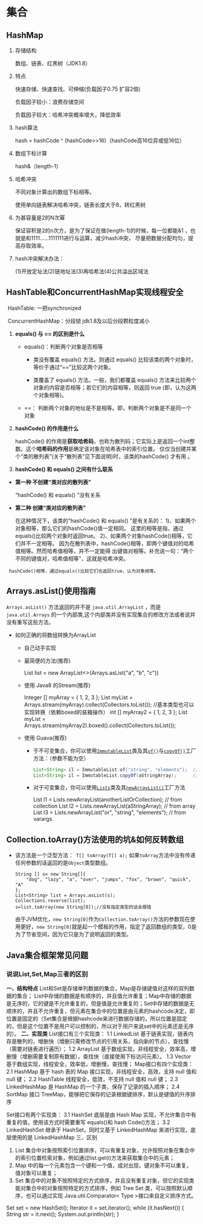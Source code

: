 # 集合

## HashMap

1. 存储结构

   数组、链表、红黑树（JDK1.8）

2. 特点

   快速存储、快速查找、可伸缩(负载因子0.75 扩容2倍)

   负载因子较小：浪费存储空间

   负载因子较大：哈希冲突概率增大，降低效率

3. hash算法

   hash = hashCode ^ (hashCode>>16)（hashCode高16位异或低16位）

4. 数组下标计算

   hash&（length-1）

5. 哈希冲突

   不同对象计算出的数组下标相等。

   使用单向链表解决哈希冲突，链表长度大于8，转红黑树
   
6. 为甚容量是2的N次幂

   保证容积是2的n次方，是为了保证在做(length-1)的时候，每一位都能&1 ，也就是和1111……1111111进行与运算，减少hash冲突， 尽量把数据分配均匀，提高存取效率。

7. hash冲突解决办法：

    (1)开放定址法(2)链地址法(3)再哈希法(4)公共溢出区域法 


## HashTable和ConcurrentHashMap实现线程安全

​	HashTable: 一把synchronized

​	ConcurrentHashMap：分段锁 jdk1.8及以后分段颗粒度减小

1. **equals() 与 == 的区别是什么** 

   - equals()：判断两个对象是否相等

     - 类没有覆盖 equals() 方法。则通过 equals() 比较该类的两个对象时，等价于通过“==”比较这两个对象。  

     - 类覆盖了 equals() 方法。一般，我们都覆盖 equals() 方法来比较两个对象的内容是否相等；若它们的内容相等，则返回 true (即，认为这两个对象相等)。  

   - ==： 判断两个对象的地址是不是相等。即，判断两个对象是不是同一个对象  

2.  **hashCode() 的作用是什么** 

    hashCode() 的作用是**获取哈希码**，也称为散列码；它实际上是返回一个int整数。这个**哈希码的作用**是确定该对象在哈希表中的索引位置。  仅仅当创建并某个“类的散列表”(关于“散列表”见下面说明)时，该类的hashCode() 才有用 。

3.  **hashCode() 和 equals() 之间有什么联系** 

   -  **第一种 不创建“类对应的散列表”** 

      “hashCode() 和 equals() ”没有关系

   -  **第二种 创建“类对应的散列表”** 

       在这种情况下，该类的“hashCode() 和 equals() ”是有关系的：
         1)、如果两个对象相等，那么它们的hashCode()值一定相同。
            这里的相等是指，通过equals()比较两个对象时返回true。
         2)、如果两个对象hashCode()相等，它们并不一定相等。
             因为在散列表中，hashCode()相等，即两个键值对的哈希值相等。然而哈希值相等，并不一定能得     出键值对相等。补充说一句：“两个不同的键值对，哈希值相等”，这就是哈希冲突。 

     hashCode()相等，通过equals()比较它们也返回true，认为对象相等。 
     

## Arrays.asList()使用指南

 `Arrays.asList()` 方法返回的并不是 `java.util.ArrayList` ，而是 `java.util.Arrays` 的一个内部类,这个内部类并没有实现集合的修改方法或者说并没有重写这些方法。 

- 如何正确的将数组转换为ArrayList

  -  自己动手实现

  - 最简便的方法(推荐)

    List list = new ArrayList<>(Arrays.asList("a", "b", "c"))

  - 使用 Java8 的Stream(推荐)

    Integer [] myArray = { 1, 2, 3 };
    List myList = Arrays.stream(myArray).collect(Collectors.toList());
    //基本类型也可以实现转换（依赖boxed的装箱操作）
    int [] myArray2 = { 1, 2, 3 };
    List myList = Arrays.stream(myArray2).boxed().collect(Collectors.toList());

  - 使用 Guava(推荐)

    - 于不可变集合，你可以使用[`ImmutableList`](https://github.com/google/guava/blob/master/guava/src/com/google/common/collect/ImmutableList.java)类及其[`of()`](https://github.com/google/guava/blob/master/guava/src/com/google/common/collect/ImmutableList.java#L101)与[`copyOf()`](https://github.com/google/guava/blob/master/guava/src/com/google/common/collect/ImmutableList.java#L225)工厂方法：（参数不能为空）

      ```java
      List<String> il = ImmutableList.of("string", "elements");  // from varargs
      List<String> il = ImmutableList.copyOf(aStringArray);      // from array
      ```

    - 对于可变集合，你可以使用[`Lists`](https://github.com/google/guava/blob/master/guava/src/com/google/common/collect/Lists.java)类及其[`newArrayList()`](https://github.com/google/guava/blob/master/guava/src/com/google/common/collect/Lists.java#L87)工厂方法

      List<String> l1 = Lists.newArrayList(anotherListOrCollection);    // from collection
      List<String> l2 = Lists.newArrayList(aStringArray);               // from array
      List<String> l3 = Lists.newArrayList("or", "string", "elements"); // from varargs

## Collection.toArray()方法使用的坑&如何反转数组

- 该方法是一个泛型方法：` T[] toArray(T[] a);` 如果`toArray`方法中没有传递任何参数的话返回的是`Object`类型数组。

  ```
  String [] s= new String[]{
      "dog", "lazy", "a", "over", "jumps", "fox", "brown", "quick", "A"
  };
  List<String> list = Arrays.asList(s);
  Collections.reverse(list);
  s=list.toArray(new String[0]);//没有指定类型的话会报错
  ```

  由于JVM优化，`new String[0]`作为`Collection.toArray()`方法的参数现在使用更好，`new String[0]`就是起一个模板的作用，指定了返回数组的类型，0是为了节省空间，因为它只是为了说明返回的类型。

## Java集合框架常见问题

### 说说List,Set,Map三者的区别

**一、结构特点**
List和Set是存储单列数据的集合，Map是存储键值对这样的双列数据的集合；
List中存储的数据是有顺序的，并且值允许重复；Map中存储的数据是无序的，它的键是不允许重复的，但是值是允许重复的；Set中存储的数据是无顺序的，并且不允许重复，但元素在集合中的位置是由元素的hashcode决定，即位置是固定的（Set集合是根据hashcode来进行数据存储的，所以位置是固定的，但是这个位置不是用户可以控制的，所以对于用户来说set中的元素还是无序的）。
**二、实现类**
List接口有三个实现类：
1.1 LinkedList
基于链表实现，链表内存是散列的，增删快（增删只需修改节点的引用关系，指向新的节点），查找慢（需要对链表进行遍历）；
1.2 ArrayList
基于数组实现，非线程安全，效率高，增删慢（增删需要复制原有数据），查找快（直接使用下标访问元素）。
1.3 Vector
基于数组实现，线程安全，效率低，增删慢，查找慢；
Map接口有四个实现类：
2.1 HashMap
基于 hash 表的 Map 接口实现，非线程安全，高效，支持 null 值和 null
键；
2.2 HashTable
线程安全，低效，不支持 null 值和 null 键；
2.3 LinkedHashMap
是 HashMap 的一个子类，保存了记录的插入顺序；
2.4 SortMap 接口
TreeMap，能够把它保存的记录根据键排序，默认是键值的升序排序

Set接口有两个实现类：
3.1 HashSet
底层是由 Hash Map 实现，不允许集合中有重复的值，使用该方式时需要重写 equals()和 hash Code()方法；
3.2 LinkedHashSet
继承于 HashSet，同时又基于 LinkedHashMap 来进行实现，底层使用的是 LinkedHashMap
三、区别

 1. List 集合中对象按照索引位置排序，可以有重复对象，允许按照对象在集合中的索引位置检索对象，例如通过list.get(i)方法来获取集合中的元素；
 2. Map 中的每一个元素包含一个键和一个值，成对出现，键对象不可以重复，值对象可以重复；
 3. Set 集合中的对象不按照特定的方式排序，并且没有重复对象，但它的实现类能对集合中的对象按照特定的方式排序，例如 Tree Set 类，可以按照默认顺序，也可以通过实现 Java.util.Comparator< Type >接口来自定义排序方式。 

 Set<String> set = new HashSet<String>();
Iterator<String> it = set.iterator();
while (it.hasNext()) {
 String str = it.next();
 System.out.println(str);
} 




